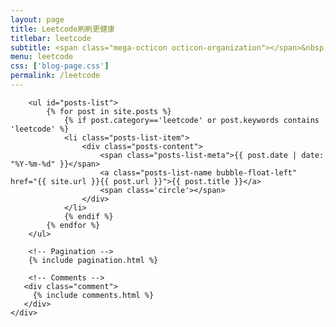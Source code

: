 ```yaml
---
layout: page
title: Leetcode刷刷更健康
titlebar: leetcode
subtitle: <span class="mega-octicon octicon-organization"></span>&nbsp;&nbsp; "Leetcode刷刷更健康"
menu: leetcode
css: ['blog-page.css']
permalink: /leetcode
---
```


<div class="row">
    <div class="col-md-12">

        <ul id="posts-list">
            {% for post in site.posts %}
                {% if post.category=='leetcode' or post.keywords contains 'leetcode' %}
                <li class="posts-list-item">
                    <div class="posts-content">
                        <span class="posts-list-meta">{{ post.date | date: "%Y-%m-%d" }}</span>
                        <a class="posts-list-name bubble-float-left" href="{{ site.url }}{{ post.url }}">{{ post.title }}</a>
                        <span class='circle'></span>
                    </div>
                </li>
                {% endif %}
            {% endfor %}
        </ul> 

        <!-- Pagination -->
        {% include pagination.html %}

        <!-- Comments -->
       <div class="comment">
         {% include comments.html %}
       </div>
    </div>

</div>
<script>
    $(document).ready(function(){

        // Enable bootstrap tooltip
        $("body").tooltip({ selector: '[data-toggle=tooltip]' });

    });
</script>